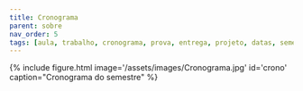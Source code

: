 ```yaml
---
title: Cronograma
parent: sobre
nav_order: 5
tags: [aula, trabalho, cronograma, prova, entrega, projeto, datas, semestre]
---
```


<div class="w-100">
{% include figure.html image='/assets/images/Cronograma.jpg' id='crono' caption="Cronograma do semestre" %}
</div>

